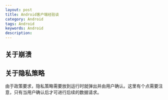```yaml
---
layout: post
title: Android客户端经验谈
category: Android
tags: Android
keywords: Android
description:
---
```




## 关于崩溃


## 关于隐私策略

由于政策要求，隐私策略需要放到运行时就弹出并由用户确认。这里有个点需要注意，只有当用户确认后才可进行后续的数据请求。
